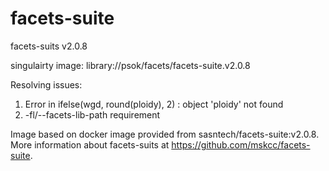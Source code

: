 # facets-suite

facets-suits v2.0.8

singulairty image: library://psok/facets/facets-suite.v2.0.8

Resolving issues:
1. Error in ifelse(wgd, round(ploidy), 2) : object 'ploidy' not found
2. -fl/--facets-lib-path requirement

Image based on docker image provided from sasntech/facets-suite:v2.0.8.
More information about facets-suits at https://github.com/mskcc/facets-suite.

